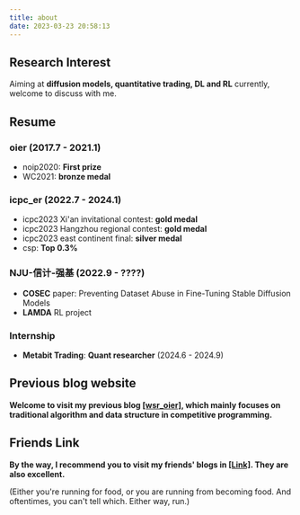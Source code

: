 ```yaml
---
title: about
date: 2023-03-23 20:58:13
---
```


## Research Interest

 Aiming at **diffusion models, quantitative trading, DL and RL** currently, welcome to discuss with me.

## Resume

### **oier** (2017.7 - 2021.1)

- noip2020: **First prize**
- WC2021: **bronze medal**

### **icpc_er** (2022.7 - 2024.1)

- icpc2023 Xi'an invitational contest:  **gold medal**
- icpc2023 Hangzhou regional contest:  **gold medal**
- icpc2023 east continent final:  **silver medal**
- csp: **Top 0.3%**

### **NJU-信计-强基** (2022.9 - ????)

- **COSEC** paper: Preventing Dataset Abuse in Fine-Tuning Stable Diffusion Models
- **LAMDA** RL project

### Internship

- **Metabit Trading**: **Quant researcher** (2024.6 - 2024.9)

## Previous blog website

**Welcome to visit my previous blog [[wsr_oier]](https://www.luogu.com.cn/blog/wsr/), which mainly focuses on traditional algorithm and data structure in competitive programming.**

## Friends Link

**By the way, I recommend you to visit my friends' blogs in [[Link]](https://detect.wiki/link/). They are also excellent.**


(Either you're running for food, or you are running from becoming food. And oftentimes, you can't tell which. Either way, run.)